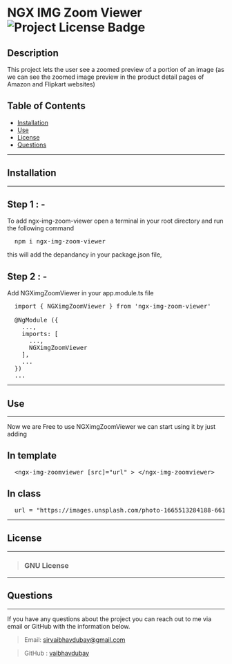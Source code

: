 # NGX IMG Zoom Viewer ![Project License Badge](https://img.shields.io/badge/license-GNU-brightgreen)

## Description

This project lets the user see a zoomed preview of a portion of an image (as we can see the zoomed image preview in the product detail pages of Amazon and Flipkart websites)

## Table of Contents

- [Installation](#installation)
- [Use](#use)
- [License](#license)
- [Questions](#questions)

---

## Installation

---
## Step 1 : -
  To add ngx-img-zoom-viewer open a terminal in your root directory and run the following command
<pre>
  npm i ngx-img-zoom-viewer
</pre>
this will add the depandancy in your package.json file,

## Step 2 : -
 
 Add NGXimgZoomViewer in your app.module.ts file
<pre>
  import { NGXimgZoomViewer } from 'ngx-img-zoom-viewer'

  @NgModule ({
    ...,
    imports: [
      ...,
      NGXimgZoomViewer
    ],
    ...
  })
  ...
</pre>

---

## Use

---

Now we are Free to use NGXimgZoomViewer
we can start using it by just adding 
</br>
## In template
<pre>
  &ltngx-img-zoomviewer [src]=&quoturl&quot &gt &lt/ngx-img-zoomviewer&gt
</pre>

## In class
<pre>
  url = "https://images.unsplash.com/photo-1665513284188-661b9cb5c993?ixlib=rb-4.0.3&ixid=MnwxMjA3fDB8MHxwaG90by1wYWdlfHx8fGVufDB8fHx8&auto=format&fit=crop&w=765&q=80"
</pre>
---
## License

---

> ### GNU License

---
## Questions

---

If you have any questions about the project you can reach out to me via email or GitHub with the information below.

> Email: sirvaibhavdubay@gmail.com

> GitHub : [vaibhavdubay](https://github.com/vaibhavdubay)
